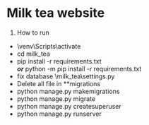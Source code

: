 # Milk tea website

1. How to run 
  * \venv\Scripts\activate
  * cd milk_tea
  * pip install -r requirements.txt\
   ***or*** python -m pip install -r requirements.txt 
  * fix database \milk_tea\settings.py
  * Delete all file in **migrations
  * python manage.py makemigrations
  * python manage.py migrate
  * python manage.py createsuperuser
  * python manage.py runserver

